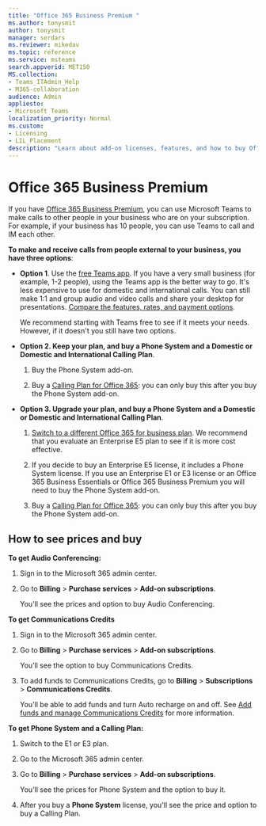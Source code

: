 ```yaml
---
title: "Office 365 Business Premium "
ms.author: tonysmit
author: tonysmit
manager: serdars
ms.reviewer: mikedav
ms.topic: reference
ms.service: msteams
search.appverid: MET150
MS.collection: 
- Teams_ITAdmin_Help
- M365-collaboration
audience: Admin
appliesto:
- Microsoft Teams
localization_priority: Normal
ms.custom:
- Licensing
- LIL_Placement
description: "Learn about add-on licenses, features, and how to buy Office 365 Business Premium plans. "
---
```


# Office 365 Business Premium

If you have [Office 365 Business Premium](https://products.office.com/en/business/office-365-business-premium), you can use Microsoft Teams to make calls to other people in your business who are on your subscription. For example, if your business has 10 people, you can use Teams to call and IM each other.

**To make and receive calls from people external to your business, you have three options**:

- **Option 1**. Use the [free Teams app](https://products.office.com/microsoft-teams/free). If you have a very small business (for example, 1-2 people), using the Teams app is the better way to go. It's less expensive to use for domestic and international calls. You can still make 1:1 and group audio and video calls and share your desktop for presentations. [Compare the features, rates, and payment options](https://products.office.com/microsoft-teams/free).

     We recommend starting with Teams free to see if it meets your needs. However, if it doesn't you still have two options.

- **Option 2. Keep your plan, and buy a Phone System and a Domestic or Domestic and International Calling Plan**.
    1. Buy the Phone System add-on.
    
    2. Buy a [Calling Plan for Office 365](../calling-plans-for-office-365.md): you can only buy this after you buy the Phone System add-on.
    
- **Option 3. Upgrade your plan, and buy a Phone System and a Domestic or Domestic and International Calling Plan**.

    1. [Switch to a different Office 365 for business plan](https://support.office.com/article/73318661-8f33-478b-bcc7-fb8d69dbb22a). We recommend that you evaluate an Enterprise E5 plan to see if it is more cost effective.

    2. If you decide to buy an Enterprise E5 license, it includes a Phone System license. If you use an Enterprise E1 or E3 license or an Office 365 Business Essentials or Office 365 Business Premium you will need to buy the Phone System add-on.
    
    3. Buy a [Calling Plan for Office 365](../calling-plans-for-office-365.md): you can only buy this after you buy the Phone System add-on.

## How to see prices and buy
<a name="bkmk_buypremium"> </a>

 **To get Audio Conferencing:**

1. Sign in to the Microsoft 365 admin center.

2. Go to **Billing** > **Purchase services** > **Add-on subscriptions**.

   You'll see the prices and option to buy Audio Conferencing.

**To get Communications Credits**

1. Sign in to the Microsoft 365 admin center.

2. Go to **Billing** > **Purchase services** > **Add-on subscriptions**.

   You’ll see the option to buy Communications Credits.

3. To add funds to Communications Credits, go to **Billing** > **Subscriptions** > **Communications Credits**.

    You'll be able to add funds and turn Auto recharge on and off. See [Add funds and manage Communications Credits](../add-funds-and-manage-communications-credits.md) for more information. 


**To get Phone System and a Calling Plan:**

1. Switch to the E1 or E3 plan.

2. Go to the Microsoft 365 admin center.

3. Go to **Billing** > **Purchase services** > **Add-on subscriptions**.

    You'll see the prices for Phone System and the option to buy it.

4. After you buy a **Phone System** license, you'll see the price and option to buy a Calling Plan.
